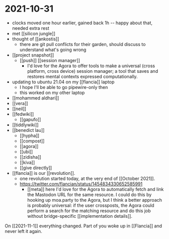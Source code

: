 # 2021-10-31

- clocks moved one hour earlier, gained back 1h -- happy about that, needed extra rest
- met [[silicon jungle]]
- thought of [[ankostis]]
  - there are git pull conflicts for their garden, should discuss to understand what's going wrong
- [[project snapshot]]
  - [[push]] [[session manager]]
    - I'd love for the Agora to offer tools to make a universal (cross platform, cross device) session manager; a tool that saves and restores mental contexts expressed computationally.
- updating to ubuntu 21.04 on my [[flancia]] laptop
  - I hope I'll be able to go pipewire-only then
  - this worked on my other laptop
- [[mohammed aldhari]]
- [[vera]]
- [[neil]]
- [[fedwiki]]
  - [[gapufo]]
- [[tiddlywiki]]
- [[benedict lau]]
  - [[hypha]]
  - [[compost]]
  - [[agora]]
  - [[ubi]]
  - [[zidisha]]
  - [[kiva]]
  - [[give directly]]
- [[flancia]] is our [[revolution]].
  - one revolution started today, at the very end of [[October 2021]].
  - https://twitter.com/flancian/status/1454834330652585991
    - [[meta]] here I'd love for the Agora to automatically fetch and link the Mastodon URL for the same resource. I could do this by hooking up moa.party to the Agora, but I think a better approach is probably universal: if the user crossposts, the Agora could perform a search for the matching resource and do this job without bridge-specific [[implementation details]].

On [[2021-11-1]] everything changed. Part of you woke up in [[Flancia]] and never left it again.